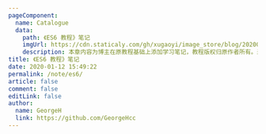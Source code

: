 ```yaml
---
pageComponent: 
  name: Catalogue
  data: 
    path: 《ES6 教程》笔记
    imgUrl: https://cdn.staticaly.com/gh/xugaoyi/image_store/blog/20200112160453.png
    description: 本章内容为博主在原教程基础上添加学习笔记，教程版权归原作者所有。来源：<a href='https://es6.ruanyifeng.com/' target='_blank'>ES6教程</a>
title: 《ES6 教程》笔记
date: 2020-01-12 15:49:22
permalink: /note/es6/
article: false
comment: false
editLink: false
author: 
  name: GeorgeH
  link: https://github.com/GeorgeHcc
---
```

